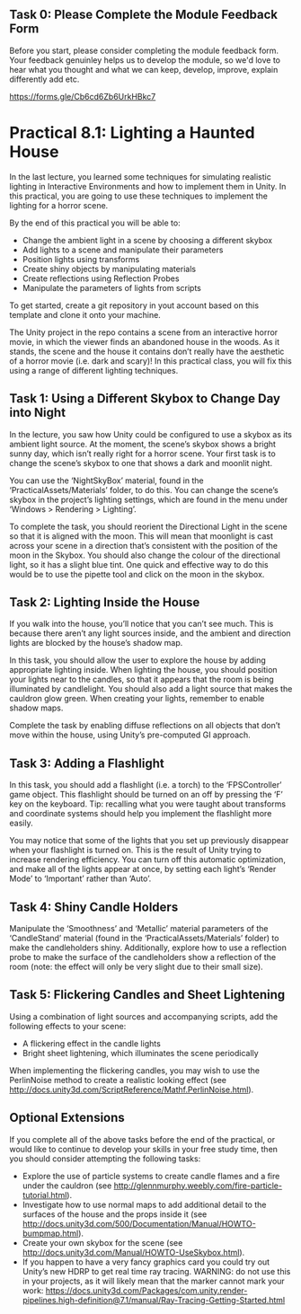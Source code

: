 ## Task 0: Please Complete the Module Feedback Form

Before you start, please consider completing the module feedback form. Your feedback genuinley helps us to develop the module, so we'd love to hear what you thought and what we can keep, develop, improve, explain differently add etc. 

https://forms.gle/Cb6cd6Zb6UrkHBkc7

# Practical 8.1: Lighting a Haunted House

In the last lecture, you learned some techniques for simulating realistic lighting in Interactive Environments and how to implement them in Unity. In this practical, you are going to use these techniques to implement the lighting for a horror scene.

By the end of this practical you will be able to:

- Change the ambient light in a scene by choosing a different skybox
- Add lights to a scene and manipulate their parameters 
- Position lights using transforms
- Create shiny objects by manipulating materials
- Create reflections using Reflection Probes
- Manipulate the parameters of lights from scripts

To get started, create a git repository in yout account based on this template and clone it onto your machine.

The Unity project in the repo contains a scene from an interactive horror movie, in which the viewer finds an abandoned house in the woods. As it stands, the scene and the house it contains don’t really have the aesthetic of a horror movie (i.e. dark and scary)! In this practical class, you will fix this using a range of different lighting techniques.

## Task 1: Using a Different Skybox to Change Day into Night
In the lecture, you saw how Unity could be configured to use a skybox as its ambient light source. At the moment, the scene’s skybox shows a bright sunny day, which isn’t really right for a horror scene. Your first task is to change the scene’s skybox to one that shows a dark and moonlit night.

You can use the ‘NightSkyBox’ material, found in the ‘PracticalAssets/Materials’ folder, to do this. You can change the scene’s skybox in the project’s lighting settings, which are found in the menu under ‘Windows > Rendering > Lighting’.

To complete the task, you should reorient the Directional Light in the scene so that it is aligned with the moon. This will mean that moonlight is cast across your scene in a direction that’s consistent with the position of the moon in the Skybox. You should also change the colour of the directional light, so it has a slight blue tint. One quick and effective way to do this would be to use the pipette tool and click on the moon in the skybox.

## Task 2: Lighting Inside the House
If you walk into the house, you’ll notice that you can’t see much. This is because there aren’t any light sources inside, and the ambient and direction lights are blocked by the house’s shadow map. 

In this task, you should allow the user to explore the house by adding appropriate lighting inside. When lighting the house, you should position your lights near to the candles, so that it appears that the room is being illuminated by candlelight. You should also add a light source that makes the cauldron glow green. When creating your lights, remember to enable shadow maps.

Complete the task by enabling diffuse reflections on all objects that don’t move within the house, using Unity’s pre-computed GI approach.

## Task 3: Adding a Flashlight
In this task, you should add a flashlight (i.e. a torch) to the ‘FPSController’ game object. This flashlight should be turned on an off by pressing the ‘F’ key on the keyboard. Tip: recalling what you were taught about transforms and coordinate systems should help you implement the flashlight more easily.

You may notice that some of the lights that you set up previously disappear when your flashlight is turned on. This is the result of Unity trying to increase rendering efficiency. You can turn off this automatic optimization, and make all of the lights appear at once, by setting each light’s ‘Render Mode’ to ‘Important’ rather than ‘Auto’.

## Task 4: Shiny Candle Holders
Manipulate the ‘Smoothness’ and ‘Metallic’ material parameters of the ‘CandleStand’ material (found in the ‘PracticalAssets/Materials’ folder) to make the candleholders shiny. Additionally, explore how to use a reflection probe to make the surface of the candleholders show a reflection of the room (note: the effect will only be very slight due to their small size). 

## Task 5: Flickering Candles and Sheet Lightening
Using a combination of light sources and accompanying scripts, add the following effects to your scene:

- A flickering effect in the candle lights
- Bright sheet lightening, which illuminates the scene periodically

When implementing the flickering candles, you may wish to use the PerlinNoise method to create a realistic looking effect (see http://docs.unity3d.com/ScriptReference/Mathf.PerlinNoise.html).

## Optional Extensions
If you complete all of the above tasks before the end of the practical, or would like to continue to develop your skills in your free study time, then you should consider attempting the following tasks:

- Explore the use of particle systems to create candle flames and a fire under the cauldron (see http://glennmurphy.weebly.com/fire-particle-tutorial.html).
- Investigate how to use normal maps to add additional detail to the surfaces of the house and the props inside it (see http://docs.unity3d.com/500/Documentation/Manual/HOWTO-bumpmap.html).
- Create your own skybox for the scene (see http://docs.unity3d.com/Manual/HOWTO-UseSkybox.html).
- If you happen to have a very fancy graphics card you could try out Unity’s new HDRP to get real time ray tracing. WARNING: do not use this in your projects, as it will likely mean that the marker cannot mark your work: https://docs.unity3d.com/Packages/com.unity.render-pipelines.high-definition@7.1/manual/Ray-Tracing-Getting-Started.html 
